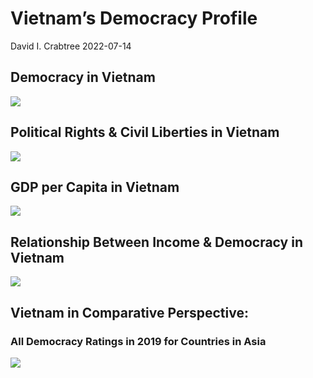 Vietnam’s Democracy Profile
================
David I. Crabtree
2022-07-14

## Democracy in Vietnam

![](C:\Users\David\Desktop\PROGRA~1\FILESA~1\CFSS\hw06\reports\VIETNA~1/figure-gfm/Demscore-1.png)<!-- -->

## Political Rights & Civil Liberties in Vietnam

![](C:\Users\David\Desktop\PROGRA~1\FILESA~1\CFSS\hw06\reports\VIETNA~1/figure-gfm/Political%20Rights%20&%20Civil%20Libs-1.png)<!-- -->

## GDP per Capita in Vietnam

![](C:\Users\David\Desktop\PROGRA~1\FILESA~1\CFSS\hw06\reports\VIETNA~1/figure-gfm/GDP%20per%20Capita-1.png)<!-- -->

## Relationship Between Income & Democracy in Vietnam

![](C:\Users\David\Desktop\PROGRA~1\FILESA~1\CFSS\hw06\reports\VIETNA~1/figure-gfm/Income%20&%20Dem-1.png)<!-- -->

## Vietnam in Comparative Perspective:

### All Democracy Ratings in 2019 for Countries in Asia

![](C:\Users\David\Desktop\PROGRA~1\FILESA~1\CFSS\hw06\reports\VIETNA~1/figure-gfm/Democracy%20in%20Comparative%20Perspective-1.png)<!-- -->
